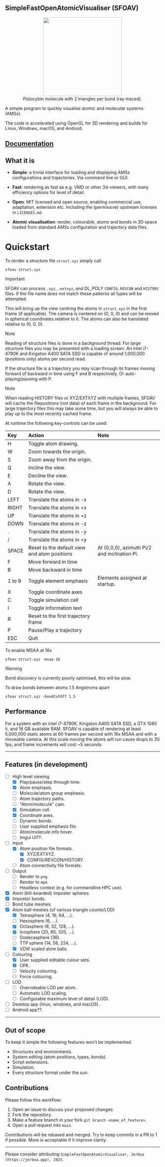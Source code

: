 ## SimpleFastOpenAtomicVisualiser (SFOAV)
<p align="center">
  <img height=256px src="https://github.com/user-attachments/assets/8f109e8a-aa71-425a-8694-270695ce138c"/>
  <br>Pislocybin molecule with 2 triangles per bond (ray-traced).
</p>
A simple program to quickly visualise atomic and molecular systems (AMSs).

The code is accelerated using OpenGL for 3D rendering and builds for Linux, Windows, macOS, and Android.

## [Documentation](https://jerboaburrow.github.io/SimpleFastOpenAtomicVisualiser/)


## What it is

- **Simple**: a trivial interface for loading and displaying AMSs configurations and trajectories. Via command line or GUI.

- **Fast**: rendering as fast as e.g. VMD or other 3d-viewers, with many efficiency options for level of detail.
- **Open**: MIT licensed and open source, enabling
commercial use, adaptation, extension etc. Including the (permissive) upstream licenses in ```LICENSES.md```.

- **Atomic visualisation**: render, colourable, atoms and bonds in 3D space loaded from standard AMSs configuration and trajectory data files.

# Quickstart

To render a structure file ```struct.xyz``` simply call

```shell
sfoav struct.xyz
```

> [!important]
> SFOAV can process ```.xyz```, ```.extxyz```, and DL_POLY ```CONFIG```, ```REVCON``` and ```HISTORY``` files. If the file name does not match these patterns all types will be attempted.

This will bring up the view centring the atoms in ```struct.xyz``` in the first frame (if applicable). The camera is centered on (0, 0, 0) and can be moved in spherical coordinates relative to it. The atoms can also be translated relative to (0, 0, 0).

> [!note]
> Reading of structure files is done in a background thread. For large structure files you may be presented with a loading screen. An intel i7-4790K and Kingston A400 SATA SSD is capable of around 1,000,000 (positions only) atoms per second read.

If the structure file is a trajectory you may scan through its frames moving forward of backward in time using F and B respectively. Or auto-playing/pausing with P.

> [!note]
> When reading HISTORY files or XYZ/EXTXYZ with multiple frames, SFOAV will cache the filepositions (not data) of each frame in the background. For large trajectory files this may take some time, but you will always be able to play up to the most recently cached frame.

At runtime the following key-controls can be used:

| Key | Action  | Note |
| :----- | :---- | :---- |
| H      | Toggle atom drawing.    | |
| W      | Zoom towards the origin. | |
| S      | Zoom away from the origin. | |
| Q      | Incline the view. | |
| E      | Decline the view. | |
| A      | Rotate the view. | |
| D      | Rotate the view. | |
| LEFT   | Translate the atoms in -x | |
| RIGHT  | Translate the atoms in +x | |
| UP     | Translate the atoms in +z | |
| DOWN   | Translate the atoms in -z | |
| .      | Translate the atoms in -y | |
| /      | Translate the atoms in +y | |
| SPACE  | Reset to the default view and atom positions | At (0,0,0), azimuth Pi/2 and inclination Pi. |
| F      | Move forward in time  | |
| B      | Move backward in time | |
| 1 to 9 | Toggle element emphasis | Elements assigned at startup. |
| X      | Toggle coordinate axes | |
| C      | Toggle simulation cell | |
| I      | Toggle information text | |
| R      | Reset to the first trajectory frame | |
| P      | Pause/Play a trajectory | |
| ESC    | Quit | |

To enable MSAA at 16x

```shell
sfoav struct.xyz -msaa 16
```

> [!warning]
> Bond discovery is currently poorly optimised, this will be slow.

To draw bonds between atoms 1.5 Angstroms apart

```shell
sfoav struct.xyz -bondCutOff 1.5
```

## Performance

For a system with an intel i7-4790K, Kingston A400 SATA SSD, a GTX 1080 ti, and 16 GB available RAM. SFOAV is capable of rendering at least 5,000,000 static atoms at 60 frames per second with 16x MSAA and with a moveable camera. At this scale moving the atoms will run cause drops to 30 fps, and frame increments will cost ~5 seconds.

---

## Features (in development)

- [ ] High level viewing
  - [x] Play/pause/step through time.
  - [x] Atom emphasis.
  - [ ] Molecule/atom group emphasis.
  - [ ] Atom trajectory paths.
  - [ ] "Atom/molecule" cam.
  - [x] Simulation cell.
  - [x] Coordinate axes.
  - [ ] Dynamic bonds.
  - [ ] User supplied emphasis file.
  - [ ] Atom/molecule info hover.
  - [ ] Imgui UI??.
- [ ] Input
  - [x] Atom position file formats.
    - [x] XYZ/EXTXYZ.
    - [x] CONFIG/REVCON/HISTORY.
  - [ ] Atom connectivity file formats.
- [ ] Output
  - [ ] Render to ```png```.
  - [ ] Render to ```mp4```.
  - [ ] Headless context (e.g. for commandline HPC use).
- [x] Atom (bill-boarded) imposter spheres.
- [x] Impostor bonds.
- [ ] Bond tube meshes.
- [x] Atom ball meshes (of various triangle counts/LOD)
  - [x] Tetrasphere (4, 16, 64, ...).
  - [ ] Hexosphere (6, ...).
  - [x] Octasphere (8, 32, 128, ...).
  - [x] Icosphere (20, 80, 320, ...).
  - [ ] Dodecasphere (36).
  - [ ] TTP sphere (14, 56, 224, ...).
  - [x] VDW scaled atom balls.
- [ ] Colouring
  - [x] User supplied editable colour sets.
  - [x] CPK.
  - [ ] Velocity colouring.
  - [ ] Force colouring.
- [ ] LOD
  - [ ] Overrideable LOD per atom.
  - [ ] Automatic LOD scaling.
  - [ ] Configurable maximum level of detail (LOD).
- [ ] Desktop app (linux, windows, and macOS).
- [ ] Android app??.

---

## Out of scope

To keep it simple the following features won't be implemented.

- Structures and environments.
- System editing (atom positions, types, bonds).
- Script extensions.
- Simulation.
- Every structure format under the sun.

## Contributions

Please follow this workflow:

1. Open an issue to discuss your proposed changes.
2. Fork the repository.
3. Make a feature branch in your fork ```git branch <name_of_feature>```.
4. Open a pull request into ```main```.

Contributions will be rebased and merged. Try to keep commits in a PR to 1 if possible. More is acceptable if it improve clarity.

---

Please consider attributing ```SimpleFastOpenAtomicVisualiser, Jerboa (https://jerboa.app), 2025```.
